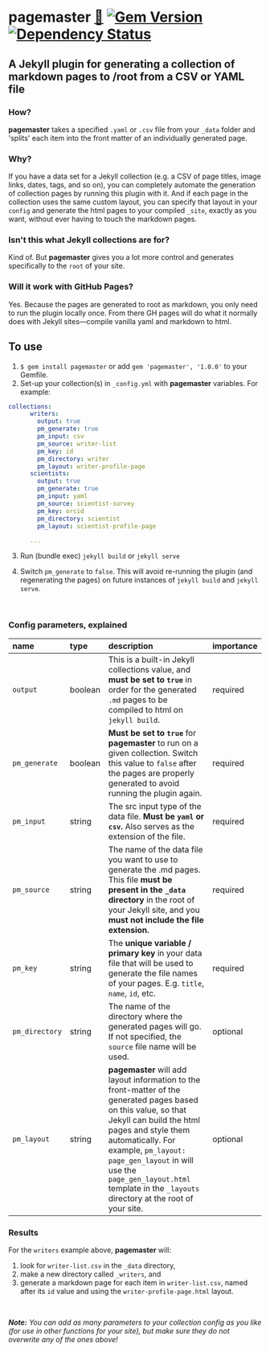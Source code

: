 # pagemaster [:gem:](https://rubygems.org/gems/pagemaster) [![Gem Version](https://badge.fury.io/rb/pagemaster.svg)](https://badge.fury.io/rb/pagemaster) [![Dependency Status](https://gemnasium.com/badges/github.com/mnyrop/pagemaster.svg)](https://gemnasium.com/github.com/mnyrop/pagemaster)
## A Jekyll plugin for generating a collection of markdown pages to /root from a CSV or YAML file

### How?

**pagemaster** takes a specified `.yaml` or `.csv` file from your `_data` folder and 'splits' each item into the front matter of an individually generated page.

### Why?

If you have a data set for a Jekyll collection (e.g. a CSV of page titles, image links, dates, tags, and so on), you can completely automate the generation of collection pages by running this plugin with it. And if each page in the collection uses the same custom layout, you can specify that layout in your `config` and generate the html pages to your compiled `_site`, exactly as you want, without ever having to touch the markdown pages.

### Isn't this what Jekyll collections are for?

Kind of. But **pagemaster** gives you a lot more control and generates specifically to the `root` of your site.

### Will it work with GitHub Pages?

Yes. Because the pages are generated to root as markdown, you only need to run the plugin locally once. From there GH pages will do what it normally does with Jekyll sites—compile vanilla yaml and markdown to html.

## To use
1. `$ gem install pagemaster` or add `gem 'pagemaster', '1.0.0'` to your Gemfile.
2. Set-up your collection(s) in `_config.yml` with **pagemaster** variables. For example:
```yaml
collections:
      writers:
        output: true
        pm_generate: true
        pm_input: csv
        pm_source: writer-list
        pm_key: id
        pm_directory: writer
        pm_layout: writer-profile-page
      scientists:
        output: true
        pm_generate: true
        pm_input: yaml
        pm_source: scientist-survey
        pm_key: orcid
        pm_directory: scientist
        pm_layout: scientist-profile-page

      ...
```
3. Run (bundle exec) `jekyll build` or `jekyll serve`

4. Switch `pm_generate` to `false`. This will avoid re-running the plugin (and regenerating the pages) on future instances of `jekyll build` and `jekyll serve`.

<br>

### Config parameters, explained

| name | type | description | importance 	|
|:------|:------|:-------------|:-------------|
| `output` 	| boolean | This is a built-in Jekyll collections value, and **must be set to `true`** in order for the generated `.md` pages to be compiled to html on `jekyll build`. 	| required 	|  
| `pm_generate` 	| boolean | **Must be set to `true`** for **pagemaster** to run on a given collection. Switch this value to `false` after the pages are properly generated to avoid running the plugin again. 	| required 	|
| `pm_input`   | string | The src input type of the data file. **Must be `yaml` or `csv`.** Also serves as the extension of the file.  | required   |
| `pm_source` 	| string | The name of the data file you want to use to generate the .md pages. This file **must be present in the `_data` directory** in the root of your Jekyll site, and you **must not include the file extension.** 	| required 	|
| `pm_key` 	| string | The **unique variable / primary key** in your data file that will be used to generate the file names of your pages. E.g. `title`, `name`, `id`, etc. 	| required 	|
| `pm_directory` 	| string | The name of the directory where the generated pages will go. If not specified, the `source` file name will be used. 	| optional 	|
| `pm_layout` 	| string | **pagemaster** will add layout information to the front-matter of the generated pages based on this value, so that Jekyll can build the html pages and style them automatically. For example,  `pm_layout: page_gen_layout` in will use the `page_gen_layout.html` template in the `_layouts` directory at the root of your site. | optional 	|


### Results

For the `writers` example above, **pagemaster** will:
1.  look for `writer-list.csv` in the `_data` directory,
2. make a new directory called `_writers`, and
3. generate a markdown page for each item in `writer-list.csv`, named after its `id` value and using the `writer-profile-page.html` layout.

<br>

*__Note:__ You can add as many parameters to your collection config as you like (for use in other functions for your site), but make sure they do not overwrite any of the ones above!*

<br>
